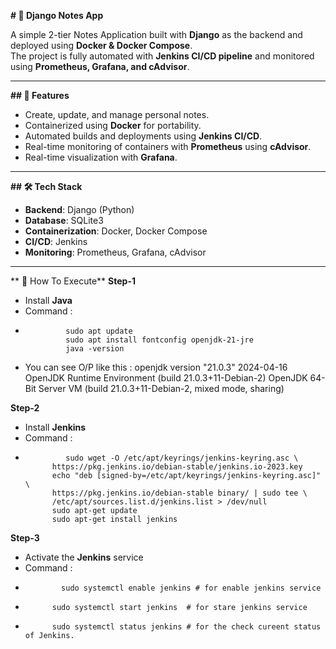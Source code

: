 **# 📝 Django Notes App** 

A simple 2-tier Notes Application built with **Django** as the backend and deployed using **Docker & Docker Compose**.  
The project is fully automated with **Jenkins CI/CD pipeline** and monitored using **Prometheus, Grafana, and cAdvisor**.  

-----

**## 📌 Features**
- Create, update, and manage personal notes.
- Containerized using **Docker** for portability.
- Automated builds and deployments using **Jenkins CI/CD**.
- Real-time monitoring of containers with **Prometheus** using **cAdvisor**.
- Real-time visualization with **Grafana**.

-----

**## 🛠️ Tech Stack**
- **Backend**: Django (Python)  
- **Database**: SQLite3   
- **Containerization**: Docker, Docker Compose  
- **CI/CD**: Jenkins  
- **Monitoring**: Prometheus, Grafana, cAdvisor  

-----

** 📝 How To Execute**
**Step-1**
- Install **Java**
- Command :
-              sudo apt update
               sudo apt install fontconfig openjdk-21-jre
               java -version
- You can see O/P like this : openjdk version "21.0.3" 2024-04-16
                              OpenJDK Runtime Environment (build 21.0.3+11-Debian-2)
                              OpenJDK 64-Bit Server VM (build 21.0.3+11-Debian-2, mixed mode, sharing) 

**Step-2**
- Install **Jenkins**
- Command :
-              sudo wget -O /etc/apt/keyrings/jenkins-keyring.asc \
            https://pkg.jenkins.io/debian-stable/jenkins.io-2023.key
            echo "deb [signed-by=/etc/apt/keyrings/jenkins-keyring.asc]" \
            https://pkg.jenkins.io/debian-stable binary/ | sudo tee \
            /etc/apt/sources.list.d/jenkins.list > /dev/null
            sudo apt-get update
            sudo apt-get install jenkins

**Step-3**
- Activate the **Jenkins** service
- Command :
-             sudo systemctl enable jenkins # for enable jenkins service
-           sudo systemctl start jenkins  # for stare jenkins service
-           sudo systemctl status jenkins # for the check cureent status of Jenkins.
